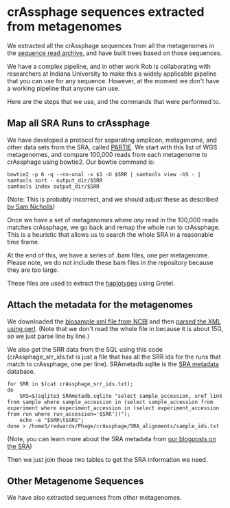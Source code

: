# crAssphage sequences extracted from metagenomes

We extracted all the crAssphage sequences from all the metagenomes in the [sequence read archive](https://www.ncbi.nlm.nih.gov/sra/), and have built trees based on those sequences.

We have a complex pipeline, and in other work Rob is collaborating with researchers at Indiana University to make this a widely applicable pipeline that you can use for any sequence. However, at the moment we don't have a working pipeline that anyone can use. 

Here are the steps that we use, and the commands that were performed to.

## Map all SRA Runs to crAssphage

We have developed a protocol for separating amplicon, metagenome, and other data sets from the SRA, called [PARTIE](https://github.com/linsalrob/partie). We start with this list of WGS metagenomes, and compare 100,000 reads from each metagenome to crAssphage using bowtie2. Our bowtie command is:

```
bowtie2 -p 6 -q --no-unal -x $1 -U $SRR | samtools view -bS - | samtools sort - output_dir/$SRR
samtools index output_dir/$SRR
```

(Note: This is probably incorrect, and we should adjust these as described [by Sam Nicholls](https://samnicholls.net/2016/12/24/bowtie2-metagenomes/))

Once we have a set of metagenomes where _any_ read in the 100,000 reads matches crAssphage, we go back and remap the whole run to crAssphage. This is a heuristic that allows us to search the whole SRA in a reasonable time frame.

At the end of this, we have a series of .bam files, one per metagenome. Please note, we do not include these bam files in the repository because they are too large.

These files are used to extract the [haplotypes](Haplotypes/) using Gretel.


## Attach the metadata for the metagenomes

We downloaded the [biosample xml file from NCBI](ftp://ftp.ncbi.nih.gov/biosample) and then [parsed the XML using perl](../bin/parse_sra_metadata.pl). (Note that we don't read the whole file in because it is about 15G, so we just parse line by line.)

We also get the SRR data from the SQL using this code (crAssphage_srr_ids.txt is just a file that has all the SRR ids for the runs that match to crAssphage, one per line). SRAmetadb.sqlite is the [SRA metadata](https://edwards.sdsu.edu/research/sra-metadata/) database.

```
for SRR in $(cat crAssphage_srr_ids.txt);
do 
	SRS=$(sqlite3 SRAmetadb.sqlite "select sample_accession, xref_link from sample where sample_accession in (select sample_accession from experiment where experiment_accession in (select experiment_accession from run where run_accession='$SRR'))");
	echo -e "$SRR\t$SRS";
done > /home3/redwards/Phage/crAssphage/SRA_alignments/sample_ids.txt
```
(Note, you can learn more about the SRA metadata from [our blogposts on the SRA](https://edwards.sdsu.edu/SRA))

Then we just join those two tables to get the SRA information we need.


## Other Metagenome Sequences

We have also extracted sequences from other metagenomes. 


